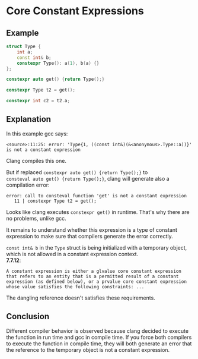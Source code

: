 # Core Constant Expressions
## Example

```C++
struct Type {
    int a;
    const int& b;
    constexpr Type(): a(1), b(a) {}
};

constexpr auto get() {return Type();}

constexpr Type t2 = get();

constexpr int c2 = t2.a;
```
## Explanation

In this example gcc says:
```
<source>:11:25: error: 'Type{1, ((const int&)(&<anonymous>.Type::a))}' is not a constant expression
```
Clang compiles this one. 

But if replaced `constexpr auto get() {return Type();}` to \
`consteval auto get() {return Type();}`, clang will generate also a compilation error:
```
error: call to consteval function 'get' is not a constant expression
   11 | constexpr Type t2 = get();
```

Looks like clang executes `constexpr get()` in runtime. That's why there are no problems, unlike gcc. 

It remains to understand whether this expression is a type of constant expression to make sure that compilers generate the error correctly.

`const int& b` in the `Type` struct is being initialized with a temporary object, which is not allowed in a constant expression context.  
<strong>7.7.12</strong>:
```
A constant expression is either a glvalue core constant expression that refers to an entity that is a permitted result of a constant expression (as defined below), or a prvalue core constant expression whose value satisfies the following constraints: ...
```

The dangling reference doesn't satisfies these requirements.
## Conclusion

Different compiler behavior is observed because clang decided to execute the function in run time and gcc in compile time. If you force both compilers to execute the function in compile time, they will both generate an error that the reference to the temporary object is not a constant expression.
